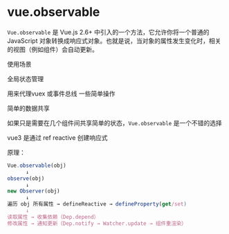 # vue.observable

`Vue.observable` 是 Vue.js 2.6+ 中引入的一个方法，它允许你将一个普通的 JavaScript 对象转换成响应式对象。也就是说，当对象的属性发生变化时，相关的视图（例如组件）会自动更新。

使用场景 

全局状态管理

 用来代理vuex 或事件总线 一些简单操作

简单的数据共享

如果只是需要在几个组件间共享简单的状态，`Vue.observable` 是一个不错的选择

vue3  是通过 ref reactive 创建响应式

原理：

```js
Vue.observable(obj)
      ↓
observe(obj)
      ↓
new Observer(obj)
      ↓
遍历 obj 所有属性 → defineReactive → defineProperty(get/set)
      ↓
读取属性 → 收集依赖（Dep.depend）
修改属性 → 通知更新（Dep.notify → Watcher.update → 组件重渲染）
```



